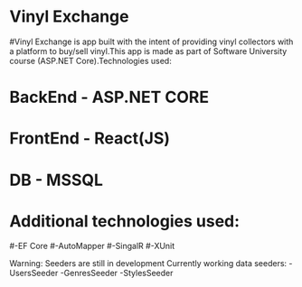 # Vinyl Exchange

#Vinyl Exchange is app built with the intent of providing vinyl collectors with a platform to buy/sell vinyl.This app is made as part of Software University course (ASP.NET Core).Technologies used:

# BackEnd - ASP.NET CORE 
# FrontEnd - React(JS)
# DB - MSSQL

# Additional technologies used:
#-EF Core
#-AutoMapper
#-SingalR
#-XUnit

Warning: Seeders are still in development
Currently working data seeders: 
-UsersSeeder
-GenresSeeder
-StylesSeeder
